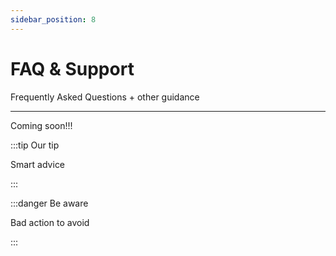 ```yaml
---
sidebar_position: 8
---
```


# FAQ & Support

Frequently Asked Questions + other guidance

---

Coming soon!!!

:::tip Our tip

Smart advice

:::

:::danger Be aware

Bad action to avoid

:::